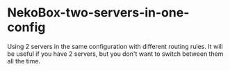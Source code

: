 # NekoBox-two-servers-in-one-config
Using 2 servers in the same configuration with different routing rules. It will be useful if you have 2 servers, but you don't want to switch between them all the time. 
